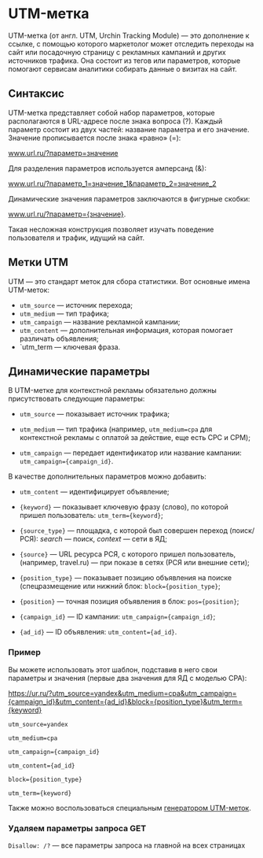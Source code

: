 # UTM-метка

UTM-метка (от англ. UTM, Urchin Tracking Module) — это дополнение к ссылке, с помощью 
которого маркетолог может отследить переходы на сайт или посадочную страницу с рекламных 
кампаний и других источников трафика. Она состоит из тегов или параметров, которые 
помогают сервисам аналитики собирать данные о визитах на сайт. 


## Синтаксис

UTM-метка представляет собой набор параметров, которые располагаются в URL-адресе 
после знака вопроса (?). Каждый параметр состоит из двух частей: название параметра 
и его значение. Значение прописывается после знака «равно» (=):

www.url.ru/?параметр=значение

Для разделения параметров используется амперсанд (&):

www.url.ru/?параметр_1=значение_1&параметр_2=значение_2

Динамические значения параметров заключаются в фигурные скобки:

www.url.ru/?параметр={значение}.

Такая несложная конструкция позволяет изучать поведение пользователя и трафик, идущий на сайт.


## Метки UTM

UTM — это стандарт меток для сбора статистики. Вот основные имена UTM-меток:

- `utm_source` — источник перехода;
- `utm_medium` — тип трафика;
- `utm_campaign` — название рекламной кампании;
- `utm_content` — дополнительная информация, которая помогает различать объявления;
- `utm_term — ключевая фраза.



## Динамические параметры

В UTM-метке для контекстной рекламы обязательно должны присутствовать следующие параметры:

- `utm_source` — показывает источник трафика;

- `utm_medium` — тип трафика (например, `utm_medium=cpa` для контекстной рекламы с оплатой за действие, еще есть CPC и СPM);

- `utm_campaign` — передает идентификатор или название кампании: `utm_campaign={campaign_id}`.

В качестве дополнительных параметров можно добавить:

- `utm_content` — идентифицирует объявление;

- `{keyword}` — показывает ключевую фразу (слово), по которой пришел пользователь: `utm_term={keyword}`;

- `{source_type}` — площадка, с которой был совершен переход (поиск/РСЯ): *search* — поиск, *context* — сети в ЯД;

- `{source}` — URL ресурса РСЯ, с которого пришел пользователь, (например, travel.ru) — при показе в сетях (РСЯ или внешние сети);

- `{position_type}` — показывает позицию объявления на поиске (спецразмещение или нижний блок: `block={position_type}`;

- `{position}` — точная позиция объявления в блок: `pos={position}`;

- `{campaign_id}` — ID кампании: `utm_campaign={campaign_id}`;

- `{ad_id}` — ID объявления: `utm_content={ad_id}`.


### Пример

Вы можете использовать этот шаблон, подставив в него свои параметры и значения (первые два значения для ЯД с моделью CPA):

https://ur.ru/?utm_source=yandex&utm_medium=cpa&utm_campaign={campaign_id}&utm_content={ad_id}&block={position_type}&utm_term={keyword}

```
utm_source=yandex

utm_medium=cpa

utm_campaign={campaign_id}

utm_content={ad_id}

block={position_type}

utm_term={keyword}
```

Также можно воспользоваться специальным [генератором UTM-меток](https://tools.yaroshenko.by/utm.php).


### Удаляем параметры запроса GET

`Disallow: /?` — все параметры запроса на главной на всех страницах
